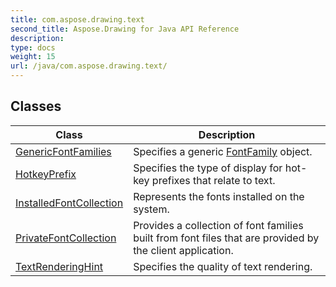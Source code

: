 ```yaml
---
title: com.aspose.drawing.text
second_title: Aspose.Drawing for Java API Reference
description: 
type: docs
weight: 15
url: /java/com.aspose.drawing.text/
---
```


## Classes

| Class | Description |
| --- | --- |
| [GenericFontFamilies](../com.aspose.drawing.text/genericfontfamilies) | Specifies a generic [FontFamily](../com.aspose.drawing/fontfamily) object. |
| [HotkeyPrefix](../com.aspose.drawing.text/hotkeyprefix) | Specifies the type of display for hot-key prefixes that relate to text. |
| [InstalledFontCollection](../com.aspose.drawing.text/installedfontcollection) | Represents the fonts installed on the system. |
| [PrivateFontCollection](../com.aspose.drawing.text/privatefontcollection) | Provides a collection of font families built from font files that are provided by the client application. |
| [TextRenderingHint](../com.aspose.drawing.text/textrenderinghint) | Specifies the quality of text rendering. |
